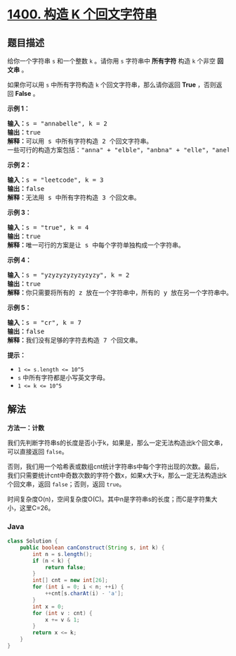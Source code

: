# [1400. 构造 K 个回文字符串](https://leetcode.cn/problems/construct-k-palindrome-strings)

## 题目描述

<p>给你一个字符串 <code>s</code>&nbsp;和一个整数 <code>k</code>&nbsp;。请你用 <code>s</code>&nbsp;字符串中 <strong>所有字符</strong>&nbsp;构造 <code>k</code>&nbsp;个非空 <strong>回文串</strong>&nbsp;。</p>

<p>如果你可以用&nbsp;<code>s</code>&nbsp;中所有字符构造&nbsp;<code>k</code>&nbsp;个回文字符串，那么请你返回 <strong>True</strong>&nbsp;，否则返回&nbsp;<strong>False</strong>&nbsp;。</p>

<p><strong>示例 1：</strong></p>

<pre>
<strong>输入：</strong>s = &quot;annabelle&quot;, k = 2
<strong>输出：</strong>true
<strong>解释：</strong>可以用 s 中所有字符构造 2 个回文字符串。
一些可行的构造方案包括：&quot;anna&quot; + &quot;elble&quot;，&quot;anbna&quot; + &quot;elle&quot;，&quot;anellena&quot; + &quot;b&quot;
</pre>

<p><strong>示例 2：</strong></p>

<pre>
<strong>输入：</strong>s = &quot;leetcode&quot;, k = 3
<strong>输出：</strong>false
<strong>解释：</strong>无法用 s 中所有字符构造 3 个回文串。
</pre>

<p><strong>示例 3：</strong></p>

<pre>
<strong>输入：</strong>s = &quot;true&quot;, k = 4
<strong>输出：</strong>true
<strong>解释：</strong>唯一可行的方案是让 s 中每个字符单独构成一个字符串。
</pre>

<p><strong>示例 4：</strong></p>

<pre>
<strong>输入：</strong>s = &quot;yzyzyzyzyzyzyzy&quot;, k = 2
<strong>输出：</strong>true
<strong>解释：</strong>你只需要将所有的 z 放在一个字符串中，所有的 y 放在另一个字符串中。那么两个字符串都是回文串。
</pre>

<p><strong>示例 5：</strong></p>

<pre>
<strong>输入：</strong>s = &quot;cr&quot;, k = 7
<strong>输出：</strong>false
<strong>解释：</strong>我们没有足够的字符去构造 7 个回文串。
</pre>

<p><strong>提示：</strong></p>

<ul>
	<li><code>1 &lt;= s.length &lt;= 10^5</code></li>
	<li><code>s</code>&nbsp;中所有字符都是小写英文字母。</li>
	<li><code>1 &lt;= k &lt;= 10^5</code></li>
</ul>

## 解法

**方法一：计数**

我们先判断字符串s的长度是否小于k，如果是，那么一定无法构造出k个回文串，可以直接返回 `false`。

否则，我们用一个哈希表或数组cnt统计字符串s中每个字符出现的次数。最后，我们只需要统计cnt中奇数次数的字符个数x，如果x大于k，那么一定无法构造出k个回文串，返回 `false`；否则，返回 `true`。

时间复杂度O(n)，空间复杂度O(C)。其中n是字符串s的长度；而C是字符集大小，这里C=26。

### **Java**

```java
class Solution {
    public boolean canConstruct(String s, int k) {
        int n = s.length();
        if (n < k) {
            return false;
        }
        int[] cnt = new int[26];
        for (int i = 0; i < n; ++i) {
            ++cnt[s.charAt(i) - 'a'];
        }
        int x = 0;
        for (int v : cnt) {
            x += v & 1;
        }
        return x <= k;
    }
}
```
